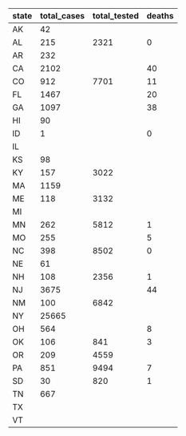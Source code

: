 state | total_cases | total_tested | deaths
--- | --- | --- | ---
AK | 42 |  | 
AL | 215 | 2321 | 0
AR | 232 |  | 
CA | 2102 |  | 40
CO | 912 | 7701 | 11
FL | 1467 |  | 20
GA | 1097 |  | 38
HI | 90 |  | 
ID | 1 |  | 0
IL |  |  | 
KS | 98 |  | 
KY | 157 | 3022 | 
MA | 1159 |  | 
ME | 118 | 3132 | 
MI |  |  | 
MN | 262 | 5812 | 1
MO | 255 |  | 5
NC | 398 | 8502 | 0
NE | 61 |  | 
NH | 108 | 2356 | 1
NJ | 3675 |  | 44
NM | 100 | 6842 | 
NY | 25665 |  | 
OH | 564 |  | 8
OK | 106 | 841 | 3
OR | 209 | 4559 | 
PA | 851 | 9494 | 7
SD | 30 | 820 | 1
TN | 667 |  | 
TX |  |  | 
VT |  |  | 

